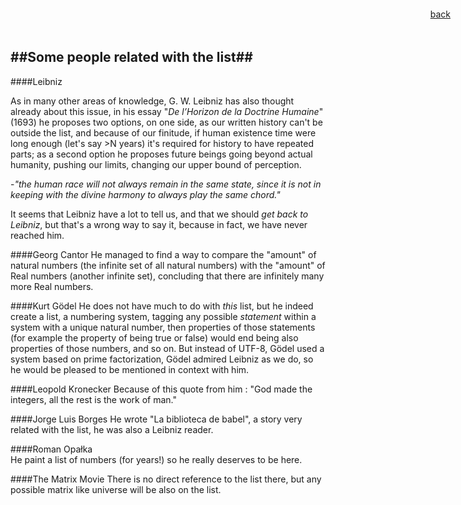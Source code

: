 <link rel="shortcut icon" href="img/favicon.ico"/>
<link href="http://fonts.googleapis.com/css?family=Open+Sans:400italic,400,700|Merriweather:400,300,300italic,700,700italic,400italic" rel="stylesheet" type="text/css"/>
<link href="css/theliststyle.css" rel="stylesheet" type="text/css">   
<div style="position: fixed; top: 1em; right: 2em; text-align:right;">
<a href="javascript:history.back();" class="linkMyPages" title="&#8469;">back</a></div>

##Some people related with the list##
---
####Leibniz  
 
As in many other areas of knowledge, G. W. Leibniz has also thought already about this issue, in his essay "*De l’Horizon de la Doctrine Humaine*" (1693) he proposes two options, on one side, as our written history can't be outside the list, and because of our finitude, if human existence time were long enough (let's say >N years) it's required for history to have repeated parts; as a second option he proposes future beings going beyond actual humanity, pushing our limits, changing our upper bound of perception.
 

-*"the human race will not always remain in the same state, since it is not in keeping with the divine harmony to always play the same chord."* 

It seems that Leibniz have a lot to tell us, and that we should *get back to Leibniz*, but that's a wrong way to say it, because in fact, we have never reached him. 

   
####Georg Cantor
He managed to find a way to compare the "amount" of natural numbers (the infinite set of all natural numbers) with the "amount" of Real numbers (another infinite set), concluding that there are infinitely many more Real numbers.

####Kurt Gödel 
He does not have much to do with *this* list, but he indeed create a list, a numbering system, tagging any possible *statement* within a system with a unique natural number, then properties of those statements (for example the property of being true or false) would end being also properties of those numbers, and so on. But instead of UTF-8, Gödel used a system based on prime factorization,  Gödel admired Leibniz as we do, so he would be pleased to be mentioned in context with him.

####Leopold Kronecker
Because of this quote from him : "God made the integers, all the rest is the work of man."

####Jorge Luis Borges
He wrote "La biblioteca de babel", a story very related with the list, he was also a Leibniz reader.

####Roman Opałka   
He paint a list of numbers (for years!) so he really deserves to be here.

####The Matrix Movie
There is no direct reference to the list there, but any possible matrix like universe will be also on the list.


